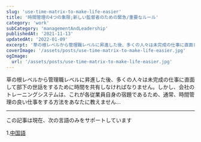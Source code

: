 ```yaml
---
slug: 'use-time-matrix-to-make-life-easier'
title: '時間管理の4つの象限;新しい監督者のための緊急/重要なルール'
category: 'work'
subCategory: 'managementAndLeadership'
publishedAt: '2021-11-13'
updatedAt: '2022-01-09'
excerpt: '草の根レベルから管理職レベルに昇進した後、多くの人々は未完成の仕事に直面して部下の世話をするために時間を共有しなければなりません。しかし、会社のトレーニングシステムは、これが各従業員自身の宿題であるため、通常、時間管理の良い仕事をする方法をあなたに教えません...'
coverImage: '/assets/posts/use-time-matrix-to-make-life-easier.jpg'
ogImage:
  url: '/assets/posts/use-time-matrix-to-make-life-easier.jpg'
---
```


草の根レベルから管理職レベルに昇進した後、多くの人々は未完成の仕事に直面して部下の世話をするために時間を共有しなければなりません。しかし、会社のトレーニングシステムは、これが各従業員自身の宿題であるため、通常、時間管理の良い仕事をする方法をあなたに教えません...

---

この記事は現在、次の言語のみをサポートしています

1.[中国語](/posts/use-time-matrix-to-make-life-easier)
